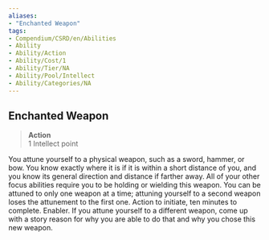 ```yaml
---
aliases:
- "Enchanted Weapon"
tags:
- Compendium/CSRD/en/Abilities
- Ability
- Ability/Action
- Ability/Cost/1
- Ability/Tier/NA
- Ability/Pool/Intellect
- Ability/Categories/NA
---
```


  
## Enchanted Weapon  
>**Action**  
>1 Intellect point
  
You attune yourself to a physical weapon, such as a sword, hammer, or bow. You know exactly where it is if it is within a short distance of you, and you know its general direction and distance if farther away. All of your other focus abilities require you to be holding or wielding this weapon. You can be attuned to only one weapon at a time; attuning yourself to a second weapon loses the attunement to the first one. Action to initiate, ten minutes to complete. Enabler. 	If you attune yourself to a different weapon, come up with a story reason for why you are able to do that and why you chose this new weapon.